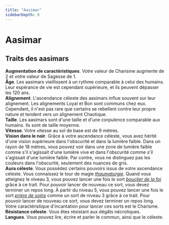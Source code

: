 ```yaml
---
title: "Aasimar"
sidebarDepth: 0
---
```

# Aasimar
## Traits des aasimars

**Augmentation de caractéristiques**. Votre valeur de Charisme augmente de 2 et votre valeur de Sagesse de 1.  
**Âge**. Les aasimars vieillissent à un rythme comparable à celui des humains. Leur espérance de vie est cependant supérieure, et ils peuvent dépasser les 120 ans.  
**Alignement**. L'ascendance céleste des aasimars influe souvent sur leur alignement. Les alignements Loyal et Bon sont communs chez eux. Cependant, il n'est pas rare que certains se rebellent contre leur propre nature et tendent vers un alignement Chaotique.  
**Taille**. Les aasimars sont d'une taille et d'une corpulence comparable aux humains. Ils sont de taille moyenne.  
**Vitesse**. Votre vitesse au sol de base est de 9 mètres.  
**Vision dans le noir**. Grâce à votre ascendance céleste, vous avez hérité d'une vision supérieure dans l'obscurité et dans la lumière faible. Dans un rayon de 18 mètres, vous pouvez voir dans une zone de lumière faible comme s'il s'agissait d'une lumière vive et dans l'obscurité comme s'il s'agissait d'une lumière faible. Par contre, vous ne distinguez pas les couleurs dans l'obscurité, seulement des nuances de gris.  
**Aura céleste**. Vous possédez certains pouvoirs issus de votre ascendance céleste. Vous connaissez le tour de magie [_thaumaturgie_](/grimoire/thaumaturgie/). Quand vous atteignez le niveau 3, vous pouvez lancer une fois le sort [_bouclier de la foi_](/grimoire/bouclier-de-la-foi/) grâce à ce trait. Pour pouvoir lancer de nouveau ce sort, vous devez terminer un repos long. À partir du niveau 5, vous pouvez lancer une fois le sort [_prière de soins_](/grimoire/priere-de-soins/) comme un sort de niveau 3 grâce à ce trait. Pour pouvoir lancer de nouveau ce sort, vous devez terminer un repos long. Votre caractéristique d'incantation pour lancer ces sorts est le Charisme.  
**Résistance céleste**. Vous êtes résistant aux dégâts nécrotiques.  
**Langues**. Vous pouvez lire, écrire et parler le commun, ainsi que le céleste.
